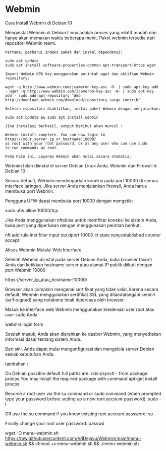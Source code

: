 # Webmin


Cara Install Webmin di Debian 10

Menginstal Webmin di Debian Linux adalah proses yang relatif mudah dan hanya akan memakan waktu beberapa menit. Paket webmin tersedia dari repositori Webmin resmi.

    Pertama, perbarui indeks paket dan instal dependensi:

    sudo apt update
    sudo apt install software-properties-common apt-transport-https wget

    Import Webmin GPG key menggunakan perintah wget dan aktifkan Webmin repository:

    wget -q http://www.webmin.com/jcameron-key.asc -O- | sudo apt-key add - wget -q http://www.webmin.com/jcameron-key.asc -O- | sudo apt-key add - sudo add-apt-repository "deb http://download.webmin.com/download/repository sarge contrib"

    Setelah repositori diaktifkan, instal paket Webmin dengan menjalankan:

    sudo apt update && sudo apt install webmin

    Jika instalasi berhasil, output berikut akan muncul :

    Webmin install complete. You can now login to https://your_server_ip_or_hostname:10000/
    as root with your root password, or as any user who can use sudo
    to run commands as root.

    Pada Poin ini, Layanan Webmin akan mulai secara otomatis.

Webmin telah diinstal di server Debian Linux Anda.
Webmin dan Firewall di Debian 10

Secara default, Webmin mendengarkan koneksi pada port 10000 di semua interface jaringan. Jika server Anda menjalankan firewall, Anda harus membuka port Webmin.

Pengguna UFW dapat membuka port 10000 dengan mengetik:

sudo ufw allow 10000/tcp

Jika Anda menggunakan nftables untuk memfilter koneksi ke sistem Anda, buka port yang diperlukan dengan menggunakan perintah berikut:

nft add rule inet filter input tcp dport 10000 ct state new,established counter accept

Akses Webmin Melalui Web Interface

Setelah Webmin diinstal pada server Debian Anda, buka browser favorit Anda dan ketikkan hostname server atau alamat IP publik diikuti dengan port Webmin 10000:

https://server_ip_atau_hostname:10000/

Browser akan complain mengenai sertifikat yang tidak valid, karena secara default, Webmin menggunakan sertifikat SSL yang ditandatangani sendiri (self-signed) yang notabene tidak dipercaya oleh browser.

Masuk ke interface web Webmin menggunakan kredensial user root atau user sudo Anda:

webmin login form

Setelah masuk, Anda akan diarahkan ke dasbor Webmin, yang menyediakan informasi dasar tentang sistem Anda.

Dari sini, Anda dapat mulai mengonfigurasi dan mengelola server Debian sesuai kebutuhan Anda.

tambahan :

On Debian possible default full paths are:
/sbin/sysctl - from package: procps
You may install the required package with command apt-get install procps 

Become a root user via the su command or sudo command (when prompted type your password before setting up a new root account password):
sudo -i

OR use the su command if you know existing root account password:
su -

Finally change your root user password:
passwd


wget -O menu-webmin.sh https://raw.githubusercontent.com/VdDejavu/Webmin/main/menu-webmin.sh && chmod +x menu-webmin.sh && ./menu-webmin.sh


